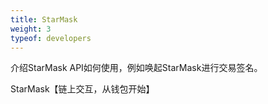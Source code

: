 ```yaml
---
title: StarMask
weight: 3
typeof: developers
---
```


介绍StarMask API如何使用，例如唤起StarMask进行交易签名。

<!--more-->

StarMask【链上交互，从钱包开始】